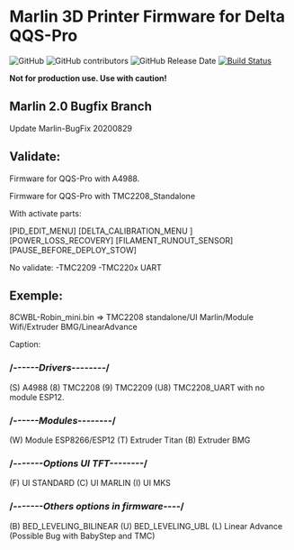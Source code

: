 # Marlin 3D Printer Firmware for Delta QQS-Pro

![GitHub](https://img.shields.io/github/license/marlinfirmware/marlin.svg)
![GitHub contributors](https://img.shields.io/github/contributors/marlinfirmware/marlin.svg)
![GitHub Release Date](https://img.shields.io/github/release-date/marlinfirmware/marlin.svg)
[![Build Status](https://github.com/MarlinFirmware/Marlin/workflows/CI/badge.svg?branch=bugfix-2.0.x)](https://github.com/MarlinFirmware/Marlin/actions)

__Not for production use. Use with caution!__

## Marlin 2.0 Bugfix Branch
 Update Marlin-BugFix 20200829

  ## Validate:

Firmware for QQS-Pro with A4988.

Firmware for QQS-Pro with TMC2208_Standalone

With activate parts:

[PID_EDIT_MENU]
[DELTA_CALIBRATION_MENU ]
[POWER_LOSS_RECOVERY]
[FILAMENT_RUNOUT_SENSOR]
[PAUSE_BEFORE_DEPLOY_STOW]

No validate:
-TMC2209
-TMC220x UART

  ## Exemple: 

8CWBL-Robin_mini.bin =>  TMC2208 standalone/UI Marlin/Module Wifi/Extruder BMG/LinearAdvance  

Caption:

  ### /*------Drivers--------*/
(S) A4988
(8) TMC2208
(9) TMC2209
(U8) TMC2208_UART with no module ESP12.    

  ### /*------Modules--------*/
(W) Module ESP8266/ESP12
(T) Extruder Titan
(B) Extruder BMG

  ### /*-------Options UI TFT--------*/
(F) UI STANDARD 
(C) UI MARLIN 
(I) UI MKS

  ### /*-------Others options in firmware----*/ 
(B) BED_LEVELING_BILINEAR
(U) BED_LEVELING_UBL
(L) Linear Advance (Possible Bug with BabyStep and TMC)

